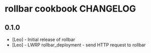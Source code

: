 rollbar cookbook CHANGELOG
=================

0.1.0
-----
- [Leo] - Initial release of rollbar
- [Leo] - LWRP rollbar_deployment - send HTTP request to rollbar

